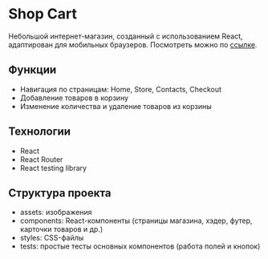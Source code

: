 # Shop Cart

Небольшой интернет-магазин, созданный с использованием React, адаптирован для мобильных браузеров. Посмотреть можно по [ссылке](https://incomparable-crumble-6fd62b.netlify.app/).

## Функции

- Навигация по страницам: Home, Store, Contacts, Checkout
- Добавление товаров в корзину
- Изменение количества и удаление товаров из корзины

## Технологии

- React
- React Router
- React testing library

## Структура проекта

- assets: изображения
- components: React-компоненты (страницы магазина, хэдер, футер, карточки товаров и др.)
- styles: CSS-файлы
- tests: простые тесты основных компонентов (работа полей и кнопок)


